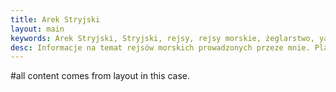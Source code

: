 ```yaml
---
title: Arek Stryjski
layout: main
keywords: Arek Stryjski, Stryjski, rejsy, rejsy morskie, żeglarstwo, yachting, jachting
desc: Informacje na temat rejsów morskich prowadzonych przeze mnie. Plany na przyszłość. Relacje z poprzednich rejsów. 
---
```


#all content comes from layout in this case.